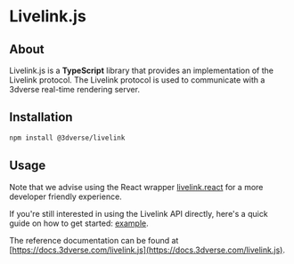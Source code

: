 # Livelink.js

## About

Livelink.js is a **TypeScript** library that provides an implementation of the Livelink protocol.
The Livelink protocol is used to communicate with a 3dverse real-time rendering server.

## Installation

```bash
npm install @3dverse/livelink
```

## Usage

Note that we advise using the React wrapper [livelink.react](../livelink.react) for a more developer friendly experience.

If you're still interested in using the Livelink API directly, here's a quick guide on how to get started: [example](./example.md).

The reference documentation can be found at [https://docs.3dverse.com/livelink.js](https://docs.3dverse.com/livelink.js).
